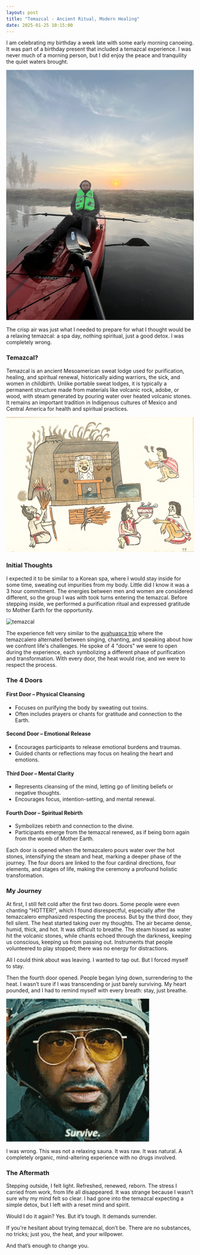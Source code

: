 ```yaml
---
layout: post
title: "Temazcal - Ancient Ritual, Modern Healing"
date: 2025-01-25 10:15:00
---
```


I am celebrating my birthday a week late with some early morning canoeing. It was part of a birthday present that included a temazcal experience. I was never much of a morning person, but I did enjoy the peace and tranquility the quiet waters brought.


![canoeing](/assets/img/20250125/canoeing.JPG)

The crisp air was just what I needed to prepare for what I thought would be a relaxing temazcal: a spa day, nothing spiritual, just a good detox. I was completely wrong.

### Temazcal?

Temazcal is an ancient Mesoamerican sweat lodge used for purification, healing, and spiritual renewal, historically aiding warriors, the sick, and women in childbirth. Unlike portable sweat lodges, it is typically a permanent structure made from materials like volcanic rock, adobe, or wood, with steam generated by pouring water over heated volcanic stones. It remains an important tradition in Indigenous cultures of Mexico and Central America for health and spiritual practices.

![temazcal](/assets/img/20250125/temazcal.jpg)

### Initial Thoughts

I expected it to be similar to a Korean spa, where I would stay inside for some time, sweating out impurities from my body. Little did I know it was a 3 hour commitment. The energies between men and women are considered different, so the group I was with took turns entering the temazcal. Before stepping inside, we performed a purification ritual and expressed gratitude to Mother Earth for the opportunity.

![temazcal](/assets/img/20250125/temazcal.jpeg)

The experience felt very similar to the [ayahuasca trip](https://matchajune.io/2024/12/17/from-matcha-to-ayahuasca/) where the temazcalero alternated between singing, chanting, and speaking about how we confront life's challenges. He spoke of 4 "doors" we were to open during the experience, each symbolizing a different phase of purification and transformation. With every door, the heat would rise, and we were to respect the process.

### The 4 Doors

#### First Door – Physical Cleansing
- Focuses on purifying the body by sweating out toxins.
- Often includes prayers or chants for gratitude and connection to the Earth.

#### Second Door – Emotional Release
- Encourages participants to release emotional burdens and traumas.
- Guided chants or reflections may focus on healing the heart and emotions.

#### Third Door – Mental Clarity
- Represents cleansing of the mind, letting go of limiting beliefs or negative thoughts.
- Encourages focus, intention-setting, and mental renewal.

#### Fourth Door – Spiritual Rebirth
- Symbolizes rebirth and connection to the divine.
- Participants emerge from the temazcal renewed, as if being born again from the womb of Mother Earth.

Each door is opened when the temazcalero pours water over the hot stones, intensifying the steam and heat, marking a deeper phase of the journey. The four doors are linked to the four cardinal directions, four elements, and stages of life, making the ceremony a profound holistic transformation.

### My Journey

At first, I still felt cold after the first two doors. Some people were even chanting "HOTTER!", which I found disrespectful, especially after the temazcalero emphasized respecting the process. But by the third door, they fell silent. The heat started taking over my thoughts. The air became dense, humid, thick, and hot. It was difficult to breathe. The steam hissed as water hit the volcanic stones, while chants echoed through the darkness, keeping us conscious, keeping us from passing out. Instruments that people volunteered to play stopped; there was no energy for distractions.

All I could think about was leaving. I wanted to tap out. But I forced myself to stay.

Then the fourth door opened. People began lying down, surrendering to the heat. I wasn’t sure if I was transcending or just barely surviving. My heart pounded, and I had to remind myself with every breath: stay, just breathe.

![survive](/assets/img/20250125/survive.gif)

I was wrong. This was not a relaxing sauna. It was raw. It was natural. A completely organic, mind-altering experience with no drugs involved.

### The Aftermath

Stepping outside, I felt light. Refreshed, renewed, reborn. The stress I carried from work, from life all disappeared. It was strange because I wasn’t sure why my mind felt so clear. I had gone into the temazcal expecting a simple detox, but I left with a reset mind and spirit.

Would I do it again? Yes. But it’s tough. It demands surrender.

If you're hesitant about trying temazcal, don’t be. There are no substances, no tricks; just you, the heat, and your willpower.

And that’s enough to change you.







